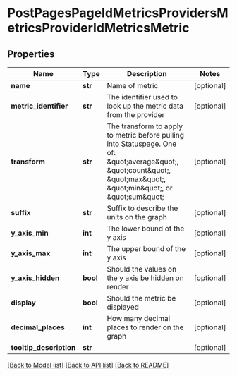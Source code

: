 # PostPagesPageIdMetricsProvidersMetricsProviderIdMetricsMetric

## Properties
Name | Type | Description | Notes
------------ | ------------- | ------------- | -------------
**name** | **str** | Name of metric | [optional] 
**metric_identifier** | **str** | The identifier used to look up the metric data from the provider | [optional] 
**transform** | **str** | The transform to apply to metric before pulling into Statuspage. One of: \&quot;average\&quot;, \&quot;count\&quot;, \&quot;max\&quot;, \&quot;min\&quot;, or \&quot;sum\&quot; | [optional] 
**suffix** | **str** | Suffix to describe the units on the graph | [optional] 
**y_axis_min** | **int** | The lower bound of the y axis | [optional] 
**y_axis_max** | **int** | The upper bound of the y axis | [optional] 
**y_axis_hidden** | **bool** | Should the values on the y axis be hidden on render | [optional] 
**display** | **bool** | Should the metric be displayed | [optional] 
**decimal_places** | **int** | How many decimal places to render on the graph | [optional] 
**tooltip_description** | **str** |  | [optional] 

[[Back to Model list]](../README.md#documentation-for-models) [[Back to API list]](../README.md#documentation-for-api-endpoints) [[Back to README]](../README.md)


